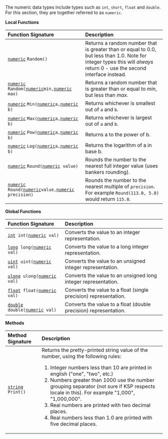 The numeric data types include types such as `int`, `short`, `float` and `double`.  For this section, they are together referred to as `numeric`.

**Local Functions**

| Function Signature | Description |
| :--- | :--- |
| [`numeric`](Numeric-Type) `Random()` | Returns a random number that is greater than or equal to 0.0, but less than 1.0.  Note for integer types this will *always* return 0 - use the second interface instead. |
| [`numeric`](Numeric-Type) `Random(`[`numeric`](Numeric-Type)` min, `[`numeric`](Numeric-Type)` max)` | Returns a random number that is greater than or equal to *min*, but less than *max*. |
| [`numeric`](Numeric-Type) `Min(`[`numeric`](Numeric-Type)` a, `[`numeric`](Numeric-Type)` b)` | Returns whichever is smallest out of `a` and `b`. |
| [`numeric`](Numeric-Type) `Max(`[`numeric`](Numeric-Type)` a, `[`numeric`](Numeric-Type)` b)` | Returns whichever is largest out of `a` and `b`. |
| [`numeric`](Numeric-Type) `Pow(`[`numeric`](Numeric-Type)` a, `[`numeric`](Numeric-Type)` b)` | Returns a to the power of b. |
| [`numeric`](Numeric-Type) `Log(`[`numeric`](Numeric-Type)` a, `[`numeric`](Numeric-Type)` b)` | Returns the logarithm of a in base b. |
| [`numeric`](Numeric-Type) `Round(`[`numeric`](Numeric-Type)` value)` | Rounds the number to the nearest full integer value (uses bankers rounding). |
| [`numeric`](Numeric-Type) `Round(`[`numeric`](Numeric-Type)` value, `[`numeric`](Numeric-Type)` precision)` | Rounds the number to the nearest multiple of `precision`.  For example `Round(113.0, 5.0)` would return `115.0`. |

**Global Functions**

| Function Signature | Description |
| :--- | :--- |
| [`int`](Numeric-Type)` int(`[`numeric`](Numeric-Type)` val)` | Converts the value to an integer representation. |
| [`long`](Numeric-Type)` long(`[`numeric`](Numeric-Type)` val)` | Converts the value to a long integer representation. |
| [`uint`](Numeric-Type)` uint(`[`numeric`](Numeric-Type)` val)` | Converts the value to an unsigned integer representation. |
| [`ulong`](Numeric-Type)` ulong(`[`numeric`](Numeric-Type)` val)` | Converts the value to an unsigned long integer representation. |
| [`float`](Numeric-Type)` float(`[`numeric`](Numeric-Type)` val)` | Converts the value to a float (single precision) representation. |
| [`double`](Numeric-Type)` double(`[`numeric`](Numeric-Type)` val)` | Converts the value to a float (double precision) representation. |

**Methods**

| Method Signature | Description |
| :--- | :--- |
| [`string`](String-Type) `Print()` | Returns the pretty-printed string value of the number, using the following rules:<ol><li>Integer numbers less than 10 are printed in english ("one", "two", etc.)</li><li>Numbers greater than 1000 use the number grouping separator (not sure if KSP respects locale in this).  For example "1,000", "1,000,000".</li><li>Real numbers are printed with two decimal places.</li><li>Real numbers less than 1.0 are printed with five decimal places.</li></ol> |
